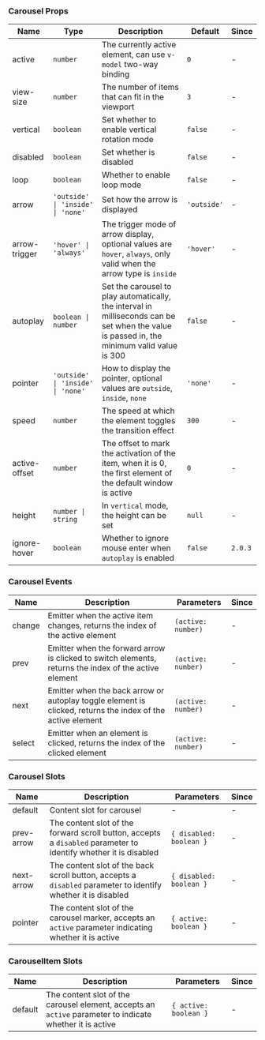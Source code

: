 ### Carousel Props

| Name          | Type                              | Description                                                                                                                                 | Default     | Since   |
| ------------- | --------------------------------- | ------------------------------------------------------------------------------------------------------------------------------------------- | ----------- | ------- |
| active        | `number`                          | The currently active element, can use `v-model` two-way binding                                                                             | `0`         | -       |
| view-size     | `number`                          | The number of items that can fit in the viewport                                                                                            | `3`         | -       |
| vertical      | `boolean`                         | Set whether to enable vertical rotation mode                                                                                                | `false`     | -       |
| disabled      | `boolean`                         | Set whether is disabled                                                                                                                     | `false`     | -       |
| loop          | `boolean`                         | Whether to enable loop mode                                                                                                                 | `false`     | -       |
| arrow         | `'outside' \| 'inside' \| 'none'` | Set how the arrow is displayed                                                                                                              | `'outside'` | -       |
| arrow-trigger | `'hover' \| 'always'`             | The trigger mode of arrow display, optional values ​​are `hover`, `always`, only valid when the arrow type is `inside`                      | `'hover'`   | -       |
| autoplay      | `boolean \| number`               | Set the carousel to play automatically, the interval in milliseconds can be set when the value is passed in, the minimum valid value is 300 | `false`     | -       |
| pointer       | `'outside' \| 'inside' \| 'none'` | How to display the pointer, optional values ​​are `outside`, `inside`, `none`                                                               | `'none'`    | -       |
| speed         | `number`                          | The speed at which the element toggles the transition effect                                                                                | `300`       | -       |
| active-offset | `number`                          | The offset to mark the activation of the item, when it is 0, the first element of the default window is active                              | `0`         | -       |
| height        | `number \| string`                | In `vertical` mode, the height can be set                                                                                                   | `null`      | -       |
| ignore-hover  | `boolean`                         | Whether to ignore mouse enter when `autoplay` is enabled                                                                                    | `false`     | `2.0.3` |

### Carousel Events

| Name   | Description                                                                                                | Parameters         | Since |
| ------ | ---------------------------------------------------------------------------------------------------------- | ------------------ | ----- |
| change | Emitter when the active item changes, returns the index of the active element                              | `(active: number)` | -     |
| prev   | Emitter when the forward arrow is clicked to switch elements, returns the index of the active element      | `(active: number)` | -     |
| next   | Emitter when the back arrow or autoplay toggle element is clicked, returns the index of the active element | `(active: number)` | -     |
| select | Emitter when an element is clicked, returns the index of the clicked element                               | `(active: number)` | -     |

### Carousel Slots

| Name       | Description                                                                                                      | Parameters              | Since |
| ---------- | ---------------------------------------------------------------------------------------------------------------- | ----------------------- | ----- |
| default    | Content slot for carousel                                                                                        | -                       | -     |
| prev-arrow | The content slot of the forward scroll button, accepts a `disabled` parameter to identify whether it is disabled | `{ disabled: boolean }` | -     |
| next-arrow | The content slot of the back scroll button, accepts a `disabled` parameter to identify whether it is disabled    | `{ disabled: boolean }` | -     |
| pointer    | The content slot of the carousel marker, accepts an `active` parameter indicating whether it is active           | `{ active: boolean }`   | -     |

### CarouselItem Slots

| Name    | Description                                                                                              | Parameters            | Since |
| ------- | -------------------------------------------------------------------------------------------------------- | --------------------- | ----- |
| default | The content slot of the carousel element, accepts an `active` parameter to indicate whether it is active | `{ active: boolean }` | -     |
